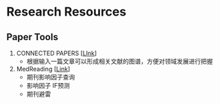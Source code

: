 # Research Resources



## Paper Tools

1. CONNECTED PAPERS [[LInk](https://www.connectedpapers.com/)]
   - 根据输入一篇文章可以形成相关文献的图谱，方便对领域发展进行把握
2. MedReading [[Link](https://www.medreading.cn/)]
   - 期刊影响因子查询
   - 影响因子 IF预测
   - 期刊避雷